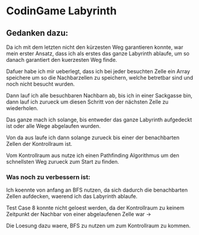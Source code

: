 # CodinGame Labyrinth

## Gedanken dazu:

Da ich mit dem letzten nicht den kürzesten Weg garantieren konnte, war mein erster Ansatz, dass ich als erstes das ganze Labyrinth ablaufe, um so danach garantiert den kuerzesten Weg finde. 

Dafuer habe ich mir ueberlegt, dass ich bei jeder besuchten Zelle ein Array speichere um so die Nachbarzellen zu speichern, welche betretbar sind und noch nicht besucht wurden.

Dann lauf ich alle besuchbaren Nachbarn ab, bis ich in einer Sackgasse bin, dann lauf ich zurueck um diesen Schritt von der nächsten Zelle zu wiederholen.

Das ganze mach ich solange, bis entweder das ganze Labyrinth aufgedeckt ist oder alle Wege abgelaufen wurden.


Von da aus laufe ich dann solange zurueck bis einer der benachbarten Zellen der Kontrollraum ist.

Vom Kontrollraum aus nutze ich einen Pathfinding Algorithmus um den schnellsten Weg zurueck zum Start zu finden. 

### Was noch zu verbessern ist:
Ich koennte von anfang an BFS nutzen, da sich dadurch die benachbarten Zellen aufdecken, waerend ich das Labyrinth ablaufe.

Test Case 8 konnte nicht geloest werden, da der Kontrollraum zu keinem Zeitpunkt der Nachbar von einer abgelaufenen Zelle war -> 

Die Loesung dazu waere, BFS zu nutzen um zum Kontrollraum zu kommen.
